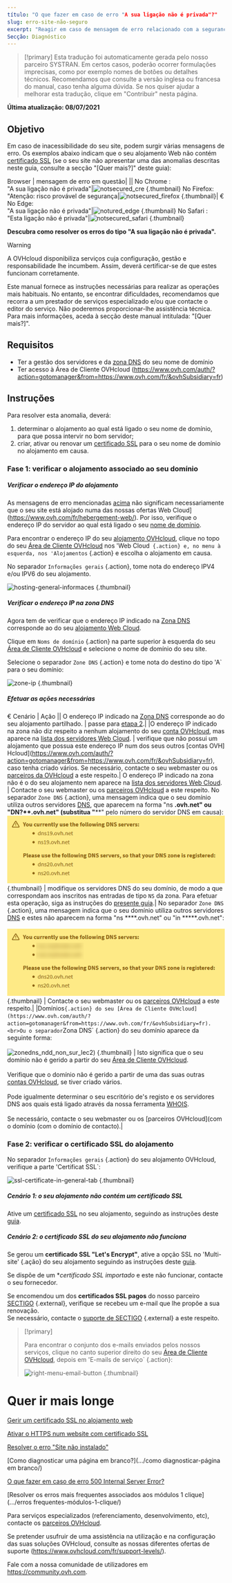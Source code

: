 ```yaml
---
título: "O que fazer em caso de erro "A sua ligação não é privada"?"
slug: erro-site-não-seguro
excerpt: "Reagir em caso de mensagem de erro relacionado com a segurança do seu site"
Secção: Diagnóstico
---
```


> [!primary]
> Esta tradução foi automaticamente gerada pelo nosso parceiro SYSTRAN. Em certos casos, poderão ocorrer formulações imprecisas, como por exemplo nomes de botões ou detalhes técnicos. Recomendamos que consulte a versão inglesa ou francesa do manual, caso tenha alguma dúvida. Se nos quiser ajudar a melhorar esta tradução, clique em "Contribuir" nesta página.
>

**Última atualização: 08/07/2021**
 
## Objetivo <a name="objetivo"></a>

Em caso de inacessibilidade do seu site, podem surgir várias mensagens de erro. Os exemplos abaixo indicam que o seu alojamento Web não contém [certificado SSL](.../os-certificados-ssl-nos-alojamentos-web/) (se o seu site não apresentar uma das anomalias descritas neste guia, consulte a secção "[Quer mais?]" deste guia): 

Browser | mensagem de erro em questão|
||
No Chrome :<br>"A sua ligação não é privada"|![notsecured_cre](images/notsecured_chrome.png) {.thumbnail}
No Firefox:<br>"Atenção: risco provável de segurança|![notsecured_firefox](images/notsecured_firefox.png) {.thumbnail}|
€ No Edge:<br>"A sua ligação não é privada"|![notured_edge](images/notsecured_edge.png) {.thumbnail}
No Safari :<br>"Esta ligação não é privada"|![notsecured_safari](images/notsecured_safari.png) {.thumbnail}

**Descubra como resolver os erros do tipo "A sua ligação não é privada".**

> [!warning]
>
> A OVHcloud disponibiliza serviços cuja configuração, gestão e responsabilidade lhe incumbem. Assim, deverá certificar-se de que estes funcionam corretamente.
>
> Este manual fornece as instruções necessárias para realizar as operações mais habituais. No entanto, se encontrar dificuldades, recomendamos que recorra a um prestador de serviços especializado e/ou que contacte o editor do serviço. Não poderemos proporcionar-lhe assistência técnica. Para mais informações, aceda à secção deste manual intitulada: "[Quer mais?]".
>

## Requisitos

- Ter a gestão dos servidores e da [zona DNS](../.../domains/editer-ma-zone/#Compreender-a-noção-de-DNS) do seu nome de domínio
- Ter acesso à Área de Cliente OVHcloud (https://www.ovh.com/auth/?action=gotomanager&from=https://www.ovh.com/fr/&ovhSubsidiary=fr)

## Instruções

Para resolver esta anomalia, deverá:

1. determinar o alojamento ao qual está ligado o seu nome de domínio, para que possa intervir no bom servidor;
2. criar, ativar ou renovar um [certificado SSL](.../os-certificados-ssl-nos-alojamentos-web/) para o seu nome de domínio no alojamento em causa.

### Fase 1: verificar o alojamento associado ao seu domínio

##### Verificar o endereço IP do alojamento

As mensagens de erro mencionadas [acima](#object) não significam necessariamente que o seu site está alojado numa das nossas ofertas Web Cloud](https://www.ovh.com/fr/hebergement-web/). Por isso, verifique o endereço IP do servidor ao qual está ligado o seu [nome de domínio](https://www.ovh.com/fr/domaines/).

Para encontrar o endereço IP do seu [alojamento OVHcloud](https://www.ovh.com/fr/hebergement-web/), clique no topo do seu [Área de Cliente OVHcloud](https://www.ovh.com/auth/?action=gotomanager&from=https://www.ovh.com/fr/&ovhSubsidiary=fr) nos 'Web Cloud` {.action} e, no menu à esquerda, nos 'Alojamentos` {.action} e escolha o alojamento em causa.

No separador `Informações gerais` {.action}, tome nota do endereço IPV4 e/ou IPV6 do seu alojamento.

![hosting-general-informaces](images/hosting-general-informations.png) {.thumbnail}

##### Verificar o endereço IP na zona DNS

Agora tem de verificar que o endereço IP indicado na [Zona DNS](../../domains/editer-minha-zona-DNS/#Compreender-la-noção-de-DNS) corresponde ao do seu [alojamento Web Cloud](https://www.ovh.com/fr/hebergement-web/).

Clique em `Noms de domínio` {.action} na parte superior à esquerda do seu [Área de Cliente OVHcloud](https://www.ovh.com/auth/?action=gotomanager&from=https://www.ovh.com/fr/&ovhSubsidiary=fr) e selecione o nome de domínio do seu site.

Selecione o separador `Zone DNS` {.action} e tome nota do destino do tipo 'A` para o seu domínio:

![zone-ip](images/zone-dns-ip.png) {.thumbnail}

##### Efetuar as ações necessárias

€ Cenário | Ação
||
O endereço IP indicado na [Zona DNS](../../domains/editer-ma-zone-DNS/) corresponde ao do seu alojamento partilhado. | passe para [etapa 2](#etape2).|
|O endereço IP indicado na zona não diz respeito a nenhum alojamento do seu [conta OVHcloud](https://www.ovh.com/auth/?action=gotomanager&from=https://www.ovh.com/fr/&ovhSubsidiary=fr), mas aparece na [lista dos servidores Web Cloud](.../lista-dos-endereços-ip-dos-clusters-e-alojamentos-web/). | verifique que não possui um alojamento que possua este endereço IP num dos seus outros [contas OVH] Hcloud](https://www.ovh.com/auth/?action=gotomanager&from=https://www.ovh.com/fr/&ovhSubsidiary=fr), caso tenha criado vários. Se necessário, contacte o seu webmaster ou os [parceiros da OVHcloud](https://partner.ovhcloud.com/fr/) a este respeito.|
O endereço IP indicado na zona não é o do seu alojamento nem aparece na [lista dos servidores Web Cloud](.../lista-dos-endereços-ip-dos-clusters-e-alojamentos-web/). | Contacte o seu webmaster ou os [parceiros OVHcloud](https://partner.ovhcloud.com/fr/) a este respeito.
No separador `Zone DNS` {.action}, uma mensagem indica que o seu domínio utiliza outros servidores [DNS](../../domains/editer-minha-zone/#compreender-a-noção-de-DNS), que aparecem na forma "ns ****.ovh.net" ou "DN**?**.ovh.net" (substitua "****" pelo número do servidor DNS em causa):<br>![warning_other_ovh_srv](images/warning_other_ovh_dns_srv.png) {.thumbnail} | modifique os servidores DNS do seu domínio, de modo a que correspondam aos inscritos nas entradas de tipo `NS` da zona. Para efetuar esta operação, siga as instruções do [presente guia](.../.../domains/generalites-servidores-DNS/#acaceder-à-a-gestao-dos-servidores-DNS-ovhcloud).|
No separador `Zone DNS` {.action}, uma mensagem indica que o seu domínio utiliza outros servidores [DNS](../../domains/editer-minha-zone/#Compreender-a-de-DNS) e estes não aparecem na forma "ns ****.ovh.net" ou "in *****.ovh.net":<br><br> ![warning_external_dn_srv](images/warning_external_dns_srv.png) {.thumbnail} | Contacte o seu webmaster ou os [parceiros OVHcloud](https://partner.ovhcloud.com/fr/) a este respeito.|
|Domínios` {.action} do seu [Área de Cliente OVHcloud](https://www.ovh.com/auth/?action=gotomanager&from=https://www.ovh.com/fr/&ovhSubsidiary=fr).<br>Ou o separador `Zona DNS` {.action} do seu domínio aparece da seguinte forma:<br><br> ![zonedns_ndd_non_sur_lec2](images/zonedns_ndd_pas_sur_lec2.png)) {.thumbnail} | Isto significa que o seu domínio não é gerido a partir do seu [Área de Cliente OVHcloud](https://www.ovh.com/auth/?action=gotomanager&from=https://www.ovh.com/fr/&ovhSubsidiary=fr).<br><br>Verifique que o domínio não é gerido a partir de uma das suas outras [contas OVHcloud](Nomes), se tiver criado vários.<br><br> Pode igualmente determinar o seu escritório de's registo e os servidores DNS aos quais está ligado através da nossa ferramenta [WHOIS](com).<br><br>Se necessário, contacte o seu webmaster ou os [parceiros OVHcloud](com o domínio (com o domínio de contacto).|

### Fase 2: verificar o certificado SSL do alojamento <a name="etapa2"></a>

No separador `Informações gerais` {.action} do seu alojamento OVHcloud, verifique a parte 'Certificat SSL`:

![ssl-certificate-in-general-tab](images/ssl-certificate-in-general-tab.png) {.thumbnail}

##### Cenário 1: o seu alojamento não contém um certificado SSL

Ative um [certificado SSL](https://www.ovh.com/fr/ssl/) no seu alojamento, seguindo as instruções deste [guia](.../os-certificados-ssl-nos-alojamentos-web/).

##### Cenário 2: o certificado SSL do seu alojamento não funciona

Se gerou um **certificado SSL "Let's Encrypt"**, ative a opção SSL no 'Multi-site' {.ação} do seu alojamento seguindo as instruções deste [guia](.../certificados-ssl-nos-alojamentos-web/#ativar-um-certificado-ssl-num-multisite).

Se dispõe de um **certificado SSL importado* e este não funcionar, contacte o seu fornecedor.

Se encomendou um dos **certificados SSL pagos** do nosso parceiro [SECTIGO](https://sectigo.com/) {.external}, verifique se recebeu um e-mail que lhe propõe a sua renovação.
<br>Se necessário, contacte o [suporte de SECTIGO](https://sectigo.com/support) {.external} a este respeito.

> [!primary]
>
> Para encontrar o conjunto dos e-mails enviados pelos nossos serviços, clique no canto superior direito do seu [Área de Cliente OVHcloud](https://www.ovh.com/auth/?action=gotomanager&from=https://www.ovh.com/fr/&ovhSubsidiary=fr), depois em 'E-mails de serviço` {.action}:
>
>![right-menu-email-button](images/right-menu-email-button.png) {.thumbnail}
>

# Quer ir mais longe <a name="ir mais longe"></a>

[Gerir um certificado SSL no alojamento web](.../os-certificados-ssl-nos-alojamentos-web/)

[Ativar o HTTPS num website com certificado SSL](.../passar-site-https-ssl/)

[Resolver o erro "Site não instalado"](.../erro-site-não-instalado/)

[Como diagnosticar uma página em branco?](.../como diagnosticar-página em branco/)

[O que fazer em caso de erro 500 Internal Server Error?](.../erro-500-internal-server-error/)

[Resolver os erros mais frequentes associados aos módulos 1 clique](.../erros frequentes-módulos-1-clique/)
 
Para serviços especializados (referenciamento, desenvolvimento, etc), contacte os [parceiros OVHcloud](https://partner.ovhcloud.com/fr/).

Se pretender usufruir de uma assistência na utilização e na configuração das suas soluções OVHcloud, consulte as nossas diferentes ofertas de suporte (https://www.ovhcloud.com/fr/support-levels/).

Fale com a nossa comunidade de utilizadores em <https://community.ovh.com>.